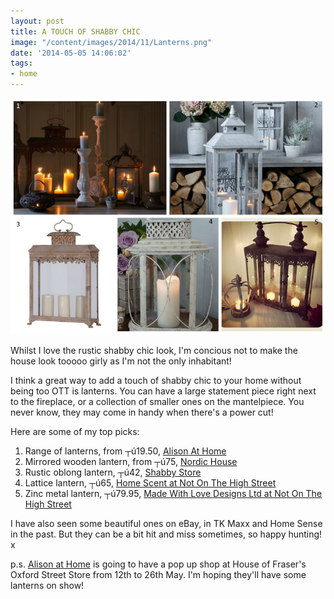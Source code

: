 ```yaml
---
layout: post
title: A TOUCH OF SHABBY CHIC
image: "/content/images/2014/11/Lanterns.png"
date: '2014-05-05 14:06:02'
tags:
- home
---
```


![](/content/images/2014/May/Lanterns.png)

Whilst I love the rustic shabby chic look, I'm concious not to make the house look tooooo girly as I'm not the only inhabitant!

I think a great way to add a touch of shabby chic to your home without being too OTT is lanterns. You can have a large statement piece right next to the fireplace, or a collection of smaller ones on the mantelpiece. You never know, they may come in handy when there's a power cut!

Here are some of my top picks:

1) Range of lanterns, from ┬ú19.50, <a href="http://www.alisonathome.com/catalogsearch/result/?cat=0&q=lanterns" target="_blank">Alison At Home</a>
2) Mirrored wooden lantern, from ┬ú75, <a href="http://www.nordichouse.co.uk/mirrored-wooden-lantern-p-1338.html" target="_blank">Nordic House</a>
3) Rustic oblong lantern, ┬ú42, <a href="http://shabbystore.co.uk/rustic-oblong-lantern.html" target="_blank">Shabby Store</a>
4) Lattice lantern, ┬ú65, <a href="http://www.notonthehighstreet.com/homescent/product/cream-lattice-lantern" target="_blank">Home Scent at Not On The High Street</a>
5) Zinc metal lantern, ┬ú79.95, <a href="http://www.notonthehighstreet.com/madewithlovecardboutique/product/rustic-finished-lantern" target="_blank">Made With Love Designs Ltd at Not On The High Street</a>

I have also seen some beautiful ones on eBay, in TK Maxx and Home Sense in the past. But they can be a bit hit and miss sometimes, so happy hunting! x

p.s. <a href="http://www.alisonathome.com/get-inspired/pop-at-hof/" target="_blank">Alison at Home</a> is going to have a pop up shop at House of Fraser's Oxford Street Store from 12th to 26th May. I'm hoping they'll have some lanterns on show!
